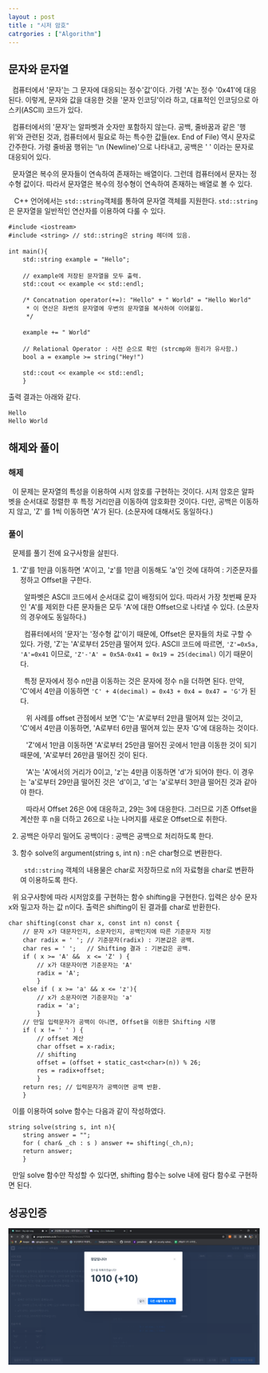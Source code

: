 ```yaml
---
layout : post
title : "시저 암호"
catrgories : ["Algorithm"]
---
```


## 문자와 문자열
&nbsp;&nbsp;컴퓨터에서 '문자'는 그 문자에 대응되는 정수'값'이다. 가령 'A'는 정수 '0x41'에 대응된다. 이렇게, 문자와 값을 대응한 것을 '문자 인코딩'이라 하고, 대표적인 인코딩으로 아스키(ASCII) 코드가 있다. 

&nbsp;&nbsp;컴퓨터에서의 '문자'는 알파벳과 숫자만 포함하지 않는다. 공백, 줄바꿈과 같은 '행위'와 관련된 것과, 컴퓨터에서 필요로 하는 특수한 값들(ex. End of File) 역시 문자로 간주한다. 가령 줄바꿈 행위는 '\n (Newline)'으로 나타내고, 공백은 ' ' 이라는 문자로 대응되어 있다.  

&nbsp;&nbsp;문자열은 복수의 문자들이 연속하여 존재하는 배열이다. 그런데 컴퓨터에서 문자는 정수형 값이다. 따라서 문자열은 복수의 정수형이 연속하여 존재하는 배열로 볼 수 있다.

&nbsp;&nbsp; C++ 언어에서는 ```std::string```객체를 통하여 문자열 객체를 지원한다.  ```std::string```은 문자열을 일반적인 연산자를 이용하여 다룰 수 있다. 
```
#include <iostream>
#include <string> // std::string은 string 헤더에 있음.

int main(){
    std::string example = "Hello";

    // example에 저장된 문자열을 모두 출력.
    std::cout << example << std::endl;
    
    /* Concatnation operator(+=): "Hello" + " World" = "Hello World"
     * 이 연산은 좌변의 문자열에 우변의 문자열을 복사하여 이어붙임.
     */
    
    example += " World" 
    
    // Relational Operator : 사전 순으로 확인 (strcmp와 원리가 유사함.)
    bool a = example >= string("Hey!")
    
    std::cout << example << std::endl;
    }
```

출력 결과는 아래와 같다. 
```
Hello
Hello World
```

## 해제와 풀이
### 해제
 &nbsp;&nbsp;이 문제는 문자열의 특성을 이용하여 시저 암호를 구현하는 것이다. 시저 암호은 알파벳을 순서대로 정렬한 후 특정 거리만큼 이동하여 암호화한 것이다. 다만, 공백은 이동하지 않고, 'Z' 를 1씩 이동하면 'A'가 된다. (소문자에 대해서도 동일하다.)
  

### 풀이
&nbsp;&nbsp;문제를 풀기 전에 요구사항을 살핀다. 

1. 'Z'를 1만큼 이동하면 'A'이고, 'z'를 1만큼 이동해도 'a'인 것에 대하여 : 기준문자를 정하고 Offset을 구한다.
    
    &nbsp;&nbsp;알파벳은 ASCII 코드에서 순서대로 값이 배정되어 있다. 따라서 가장 첫번째 문자인 'A'를 제외한 다른 문자들은 모두 'A'에 대한 Offset으로 나타낼 수 있다. (소문자의 경우에도 동일하다.)

    &nbsp;&nbsp;컴퓨터에서의 '문자'는 '정수형 값'이기 때문에, Offset은 문자들의 차로 구할 수 있다. 가령, 'Z'는 'A'로부터 25만큼 떨어져 있다. ASCII 코드에 따르면, ```'Z'=0x5a, 'A'=0x41``` 이므로, ```'Z'-'A' = 0x5A-0x41 = 0x19 = 25(decimal)``` 이기 때문이다.

    &nbsp;&nbsp;특정 문자에서 정수 n만큼 이동하는 것은 문자에 정수 n을 더하면 된다. 만약, 'C'에서 4만큼 이동하면 ```'C' + 4(decimal) = 0x43 + 0x4 = 0x47 = 'G'```가 된다. 

    &nbsp;&nbsp; 위 사례를 offset 관점에서 보면 'C'는 'A'로부터 2만큼 떨어져 있는 것이고, 'C'에서 4만큼 이동하면, 'A로부터 6만큼 떨어져 있는 문자 'G'에 대응하는 것이다. 

    &nbsp;&nbsp; 'Z'에서 1만큼 이동하면 'A'로부터 25만큼 떨어진 곳에서 1만큼 이동한 것이 되기 때문에, 'A'로부터 26만큼 떨어진 것이 된다.

    &nbsp;&nbsp; 'A'는 'A'에서의 거리가 0이고,  'z'는 4만큼 이동하면 'd'가 되어야 한다. 이 경우는 'a'로부터 29만큼 떨어진 것은 'd'이고, 'd'는 'a'로부터 3만큼 떨어진 것과 같아야 한다. 

    &nbsp;&nbsp; 따라서 Offset 26은 0에 대응하고, 29는 3에 대응한다. 그러므로 기존 Offset을 계산한 후 n을 더하고 26으로 나눈 나머지를 새로운 Offset으로 취한다.
    
2. 공백은 아무리 밀어도 공백이다 : 공백은 공백으로 처리하도록 한다.

3. 함수 solve의 argument(string s, int n) : n은 char형으로 변환한다.
    
    &nbsp;&nbsp;```std::string``` 객체의 내용물은 char로 저장하므로 n의 자료형을 char로 변환하여 이용하도록 한다. 

&nbsp;&nbsp;위 요구사항에 따라 시저암호를 구현하는 함수 shifting을 구현한다. 입력은 상수 문자 x와 밀고자 하는 값 n이다. 출력은 shifting이 된 결과를 char로 반환한다. 

```
char shifting(const char x, const int n) const {
    // 문자 x가 대문자인지, 소문자인지, 공백인지에 따른 기준문자 지정
    char radix = ' '; // 기준문자(radix) : 기본값은 공백.
    char res = ' ';   // Shifting 결과 : 기본값은 공백.
    if ( x >= 'A' &&  x <= 'Z' ) {
        // x가 대문자이면 기준문자는 'A'
        radix = 'A';
        }
    else if ( x >= 'a' && x <= 'z'){
        // x가 소문자이면 기준문자는 'a'
        radix = 'a';
        }
    // 만일 입력문자가 공백이 아니면, Offset을 이용한 Shifting 시행
    if ( x != ' ' ) {
        // offset 계산
        char offset = x-radix;
        // shifting 
        offset = (offset + static_cast<char>(n)) % 26;
        res = radix+offset;
        }
    return res; // 입력문자가 공백이면 공백 반환.
    } 
```

&nbsp;&nbsp;이를 이용하여 solve 함수는 다음과 같이 작성하였다. 

```
string solve(string s, int n){
    string answer = "";
    for ( char& _ch : s ) answer += shifting(_ch,n); 
    return answer;
    }
```

&nbsp;&nbsp;만일 solve 함수만 작성할 수 있다면, shifting 함수는 solve 내에 람다 함수로 구현하면 된다.


## 성공인증 
![Success](/img/1ok.png)
